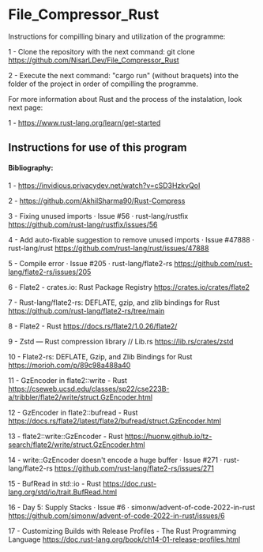 #     File_Compressor_Rust

Instructions for compilling binary and utilization of the programme:

1 - Clone the repository with the next command: git clone https://github.com/NisarLDev/File_Compressor_Rust

2 - Execute the next command: "cargo run" (without braquets) into the folder of the project in order of compilling the programme.

For more information about Rust and the process of the instalation, look next page:

1 - https://www.rust-lang.org/learn/get-started


##     Instructions for use of this program 




####     Bibliography:

1 -   https://invidious.privacydev.net/watch?v=cSD3HzkvQoI

2 -   https://github.com/AkhilSharma90/Rust-Compress

3 -   Fixing unused imports · Issue #56 · rust-lang/rustfix
      https://github.com/rust-lang/rustfix/issues/56

4 -   Add auto-fixable suggestion to remove unused imports · Issue #47888 · rust-lang/rust
      https://github.com/rust-lang/rust/issues/47888


5 -   Compile error · Issue #205 · rust-lang/flate2-rs
      https://github.com/rust-lang/flate2-rs/issues/205

6 -   Flate2 - crates.io: Rust Package Registry
      https://crates.io/crates/flate2

7 -   Rust-lang/flate2-rs: DEFLATE, gzip, and zlib bindings for Rust
      https://github.com/rust-lang/flate2-rs/tree/main

8 -   Flate2 - Rust
      https://docs.rs/flate2/1.0.26/flate2/

9 -   Zstd — Rust compression library // Lib.rs
      https://lib.rs/crates/zstd

10 -  Flate2-rs: DEFLATE, Gzip, and Zlib Bindings for Rust
      https://morioh.com/p/89c98a488a40

11 -  GzEncoder in flate2::write - Rust
      https://cseweb.ucsd.edu/classes/sp22/cse223B-a/tribbler/flate2/write/struct.GzEncoder.html

12 -  GzEncoder in flate2::bufread - Rust
      https://docs.rs/flate2/latest/flate2/bufread/struct.GzEncoder.html

13 -  flate2::write::GzEncoder - Rust
      https://huonw.github.io/tz-search/flate2/write/struct.GzEncoder.html

14 -  write::GzEncoder doesn't encode a huge buffer · Issue #271 · rust-lang/flate2-rs
      https://github.com/rust-lang/flate2-rs/issues/271

15 -  BufRead in std::io - Rust
      https://doc.rust-lang.org/std/io/trait.BufRead.html

16 -  Day 5: Supply Stacks · Issue #6 · simonw/advent-of-code-2022-in-rust
      https://github.com/simonw/advent-of-code-2022-in-rust/issues/6

17 - Customizing Builds with Release Profiles - The Rust Programming Language
https://doc.rust-lang.org/book/ch14-01-release-profiles.html

